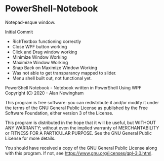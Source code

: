 # PowerShell-Notebook
Notepad-esque window.

Initial Commit 
- RichTextbox functioning correctly
- Close WPF button working
- Click and Drag window working
- Minimize Window Working
- Maximize Window Working
- Snap Back on Maximize Window Working
- Was not able to get transparancy mapped to slider.
- Menu shell built out, not functional yet.


PowerShell Notebook - Notebook written in PowerShell Using WPF
Copyright (C) 2020 - Alan Newingham

This program is free software: you can redistribute it and/or modify
it under the terms of the GNU General Public License as published by
the Free Software Foundation, either version 3 of the License.

This program is distributed in the hope that it will be useful,
but WITHOUT ANY WARRANTY; without even the implied warranty of
MERCHANTABILITY or FITNESS FOR A PARTICULAR PURPOSE.  See the
GNU General Public License for more details.

You should have received a copy of the GNU General Public License
along with this program.  If not, see <https://www.gnu.org/licenses/gpl-3.0.html>.
